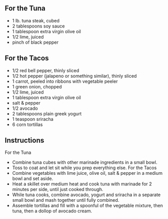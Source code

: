 ## For the Tuna
- 1 lb. tuna steak, cubed
- 2 tablespoons soy sauce
- 1 tablespoon extra virgin olive oil
- 1/2 lime, juiced
- pinch of black pepper

## For the Tacos
- 1/2 red bell pepper, thinly sliced
- 1/2 hot pepper (jalapeno or something similar), thinly sliced
- 1 carrot, peeled into ribbons with vegetable peeler
- 1 green onion, chopped
- 1/2 lime, juiced
- 1 tablespoon extra virgin olive oil
- salt & pepper
- 1/2 avocado
- 2 tablespoons plain greek yogurt
- 1 teaspoon sriracha
- 6 corn tortillas

## Instructions
For the Tuna
- Combine tuna cubes with other marinade ingredients in a small bowl.
- Toss to coat and let sit while you prep everything else.
For the Tacos
- Combine vegetables with lime juice, olive oil, salt & pepper in a medium bowl and set aside.
- Heat a skillet over medium heat and cook tuna with marinade for 2 minutes per side, until just cooked through.
- While tuna cooks, combine avocado, yogurt and sriracha in a separate small bowl and mash together until fully combined.
- Assemble tortillas and fill with a spoonful of the vegetable mixture, then tuna, then a dollop of avocado cream.
